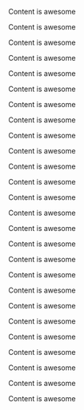 Content is awesome

Content is awesome

Content is awesome

Content is awesome

Content is awesome

Content is awesome

Content is awesome

Content is awesome

Content is awesome

Content is awesome

Content is awesome

Content is awesome

Content is awesome

Content is awesome

Content is awesome

Content is awesome

Content is awesome

Content is awesome

Content is awesome

Content is awesome

Content is awesome

Content is awesome

Content is awesome

Content is awesome

Content is awesome

Content is awesome

